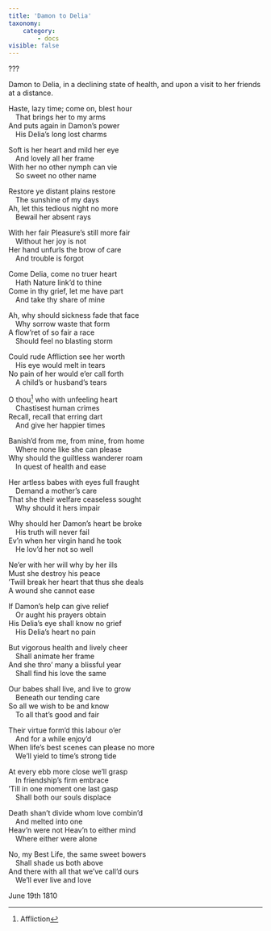 ```yaml
---
title: 'Damon to Delia'
taxonomy:
    category:
        - docs
visible: false
---
```


<div class="author">???</div>

Damon to Delia, in a declining state of health, and upon a visit to her friends at a distance.

Haste, lazy time; come on, blest hour  
&emsp;That brings her to my arms  
And puts again in Damon’s power  
&emsp;His Delia’s long lost charms

Soft is her heart and mild her eye  
&emsp;And lovely all her frame  
With her no other nymph can vie  
&emsp;So sweet no other name  

Restore ye distant plains restore  
&emsp;The sunshine of my days  
Ah, let this tedious night no more  
&emsp;Bewail her absent rays 

With her fair Pleasure’s still more fair  
&emsp;Without her joy is not  
Her hand unfurls the brow of care  
&emsp;And trouble is forgot  

Come Delia, come no truer heart  
&emsp;Hath Nature link’d to thine  
Come in thy grief, let me have part  
&emsp;And take thy share of mine  

Ah, why should sickness fade that face  
&emsp;Why sorrow waste that form  
A flow’ret of so fair a race  
&emsp;Should feel no blasting storm  

Could rude Affliction see her worth  
&emsp;His eye would melt in tears  
No pain of her would e’er call forth  
&emsp;A child’s or husband’s tears  

O thou[^*] who with unfeeling heart  
&emsp;Chastisest human crimes  
Recall, recall that erring dart  
&emsp;And give her happier times  

Banish’d from me, from mine, from home  
&emsp;Where none like she can please  
Why should the guiltless wanderer roam  
&emsp;In quest of health and ease  

Her artless babes with eyes full fraught  
&emsp;Demand a mother’s care  
That she their welfare ceaseless sought  
&emsp;Why should it hers impair  

Why should her Damon’s heart be broke  
&emsp;His truth will never fail  
Ev’n when her virgin hand he took  
&emsp;He lov’d her not so well  

Ne’er with her will why by her ills  
Must she destroy his peace  
’Twill break her heart that thus she deals  
A wound she cannot ease  

If Damon’s help can give relief  
&emsp;Or aught his prayers obtain  
His Delia’s eye shall know no grief  
&emsp;His Delia’s heart no pain

But vigorous health and lively cheer  
&emsp;Shall animate her frame  
And she thro’ many a blissful year  
&emsp;Shall find his love the same  

Our babes shall live, and live to grow  
&emsp;Beneath our tending care  
So all we wish to be and know  
&emsp;To all that’s good and fair  

Their virtue form’d this labour o’er  
&emsp;And for a while enjoy’d  
When life’s best scenes can please no more  
&emsp;We’ll yield to time’s strong tide  

At every ebb more close we’ll grasp  
&emsp;In friendship’s firm embrace  
’Till in one moment one last gasp  
&emsp;Shall both our souls displace  

Death shan’t divide whom love combin’d  
&emsp;And melted into one  
Heav’n were not Heav’n to either mind  
&emsp;Where either were alone  

No, my Best Life, the same sweet bowers  
&emsp;Shall shade us both above  
And there with all that we’ve call’d ours  
&emsp;We’ll ever live and love

June 19th 1810

[^*]: Affliction   